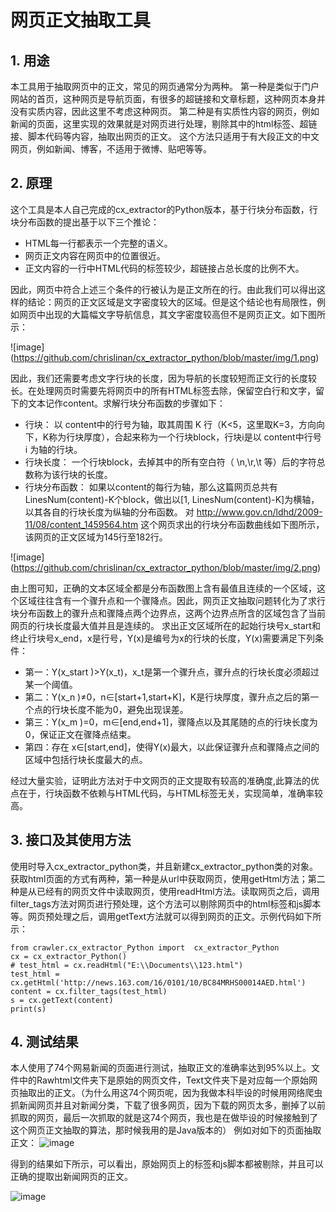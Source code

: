 
# 网页正文抽取工具
## 1. 用途
  本工具用于抽取网页中的正文，常见的网页通常分为两种。
  第一种是类似于门户网站的首页，这种网页是导航页面，有很多的超链接和文章标题，这种网页本身并没有实质内容，因此这里不考虑这种网页。
  第二种是有实质性内容的网页，例如新闻的页面，这里实现的效果就是对网页进行处理，剔除其中的html标签、超链接、脚本代码等内容，抽取出网页的正文。
  这个方法只适用于有大段正文的中文网页，例如新闻、博客，不适用于微博、贴吧等等。
## 2. 原理
  这个工具是本人自己完成的cx_extractor的Python版本，基于行块分布函数，行块分布函数的提出基于以下三个推论：
  - HTML每一行都表示一个完整的语义。
  - 网页正文内容在网页中的位置很近。
  - 正文内容的一行中HTML代码的标签较少，超链接占总长度的比例不大。

因此，网页中符合上述三个条件的行被认为是正文所在的行。由此我们可以得出这样的结论：网页的正文区域是文字密度较大的区域。但是这个结论也有局限性，例如网页中出现的大篇幅文字导航信息，其文字密度较高但不是网页正文。如下图所示：
  
![image] (https://github.com/chrislinan/cx_extractor_python/blob/master/img/1.png)

因此，我们还需要考虑文字行块的长度，因为导航的长度较短而正文行的长度较长。在处理网页时需要先将网页中的所有HTML标签去除，保留空白行和文字，留下的文本记作content。求解行块分布函数的步骤如下：
- 行块：
以 content中的行号为轴，取其周围 K 行（K<5，这里取K=3，方向向下，K称为行块厚度），合起来称为一个行块block，行块i是以 content中行号 i 为轴的行块。
- 行块长度：
一个行块block，去掉其中的所有空白符（ \n,\r,\t 等）后的字符总数称为该行块的长度。
- 行块分布函数：
如果以content的每行为轴，那么这篇网页总共有LinesNum(content)-K个block，做出以[1, LinesNum(content)-K]为横轴，以其各自的行块长度为纵轴的分布函数。
对 http://www.gov.cn/ldhd/2009-11/08/content_1459564.htm 这个网页求出的行块分布函数曲线如下图所示，该网页的正文区域为145行至182行。

![image] (https://github.com/chrislinan/cx_extractor_python/blob/master/img/2.png)

由上图可知，正确的文本区域全都是分布函数图上含有最值且连续的一个区域，这个区域往往含有一个骤升点和一个骤降点。因此，网页正文抽取问题转化为了求行块分布函数上的骤升点和骤降点两个边界点，这两个边界点所含的区域包含了当前网页的行块长度最大值并且是连续的。
求出正文区域所在的起始行块号x\_start和终止行块号x\_end，x是行号，Y(x)是编号为x的行块的长度，Y(x)需要满足下列条件：
- 第一：Y(x\_start )>Y(x\_t)，x\_t是第一个骤升点，骤升点的行块长度必须超过某一个阈值。
- 第二：Y(x_n )≠0，n∈[start+1,start+K]，K是行块厚度，骤升点之后的第一个点的行块长度不能为0，避免出现误差。
- 第三：Y(x_m )=0，m∈[end,end+1]，骤降点以及其尾随的点的行块长度为0，保证正文在骤降点结束。
- 第四：存在 x∈[start,end]，使得Y(x)最大，以此保证骤升点和骤降点之间的区域中包括行块长度最大的点。

经过大量实验，证明此方法对于中文网页的正文提取有较高的准确度,此算法的优点在于，行块函数不依赖与HTML代码，与HTML标签无关，实现简单，准确率较高。




## 3. 接口及其使用方法

使用时导入cx_extractor_python类，并且新建cx_extractor_python类的对象。获取html页面的方式有两种，第一种是从url中获取网页，使用getHtml方法；第二种是从已经有的网页文件中读取网页，使用readHtml方法。读取网页之后，调用filter_tags方法对网页进行预处理，这个方法可以剔除网页中的html标签和js脚本等。网页预处理之后，调用getText方法就可以得到网页的正文。示例代码如下所示：



```
from crawler.cx_extractor_Python import  cx_extractor_Python
cx = cx_extractor_Python()
# test_html = cx.readHtml("E:\\Documents\\123.html")
test_html = cx.getHtml('http://news.163.com/16/0101/10/BC84MRHS00014AED.html')
content = cx.filter_tags(test_html)
s = cx.getText(content)
print(s)
```
## 4. 测试结果 
本人使用了74个网易新闻的页面进行测试，抽取正文的准确率达到95%以上。文件中的Rawhtml文件夹下是原始的网页文件，Text文件夹下是对应每一个原始网页抽取出的正文。（为什么用这74个网页呢，因为我做本科毕设的时候用网络爬虫抓新闻网页并且对新闻分类，下载了很多网页，因为下载的网页太多，删掉了以前抓取的网页，最后一次抓取的就是这74个网页，我也是在做毕设的时候接触到了这个网页正文抽取的算法，那时候我用的是Java版本的）
例如对如下的页面抽取正文：
![image](https://github.com/chrislinan/cx_extractor_python/blob/master/img/raw.png)

得到的结果如下所示，可以看出，原始网页上的标签和js脚本都被剔除，并且可以正确的提取出新闻网页的正文。

![image](https://github.com/chrislinan/cx_extractor_python/blob/master/img/text.png)



